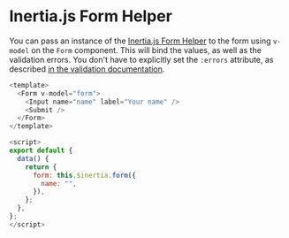 # Inertia.js Form Helper

You can pass an instance of the [Inertia.js Form Helper](https://inertiajs.com/forms#form-helper) to the form using `v-model` on the `Form` component. This will bind the values, as well as the validation errors. You don't have to explicitly set the `:errors` attribute, as described [in the validation documentation](#validation).

```js
<template>
  <Form v-model="form">
    <Input name="name" label="Your name" />
    <Submit />
  </Form>
</template>

<script>
export default {
  data() {
    return {
      form: this.$inertia.form({
        name: "",
      }),
    };
  },
};
</script>
```